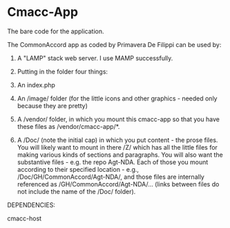 # Cmacc-App
The bare code for the application.  

The CommonAccord app as coded by Primavera De Filippi can be used by:

1.  A "LAMP" stack web server.  I use MAMP successfully.

2.  Putting in the folder four things:

  1. An index.php 

  2. An /image/ folder (for the little icons and other graphics - needed only because they are pretty)
  
  3. A /vendor/ folder, in which you mount this cmacc-app so that you have these files as /vendor/cmacc-app/*.  
  
  4. A /Doc/ (note the initial cap) in which you put content - the prose files.  You will likely want to mount in there /Z/ which has all the little files for making various kinds of sections and paragraphs. You will also want the substantive files - e.g. the repo Agt-NDA.  Each of those you mount according to their specified location - e.g., /Doc/GH/CommonAccord/Agt-NDA/, and those files are internally referenced as /GH/CommonAccord/Agt-NDA/... (links between files do not include the name of the /Doc/ folder).  

DEPENDENCIES:

cmacc-host

